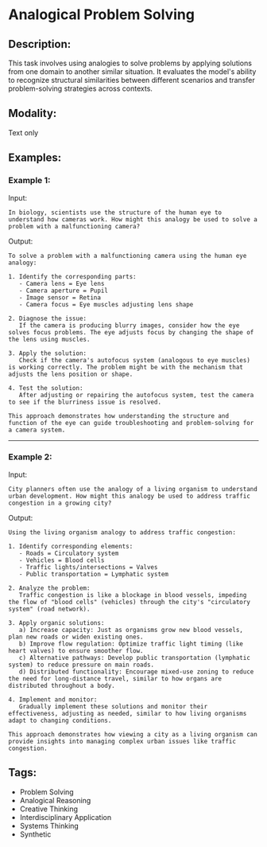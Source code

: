 # Analogical Problem Solving

## Description:
This task involves using analogies to solve problems by applying solutions from one domain to another similar situation. It evaluates the model's ability to recognize structural similarities between different scenarios and transfer problem-solving strategies across contexts.

## Modality:
Text only

## Examples:

### Example 1:

Input:

```
In biology, scientists use the structure of the human eye to understand how cameras work. How might this analogy be used to solve a problem with a malfunctioning camera?
```

Output:

```
To solve a problem with a malfunctioning camera using the human eye analogy:

1. Identify the corresponding parts: 
   - Camera lens = Eye lens
   - Camera aperture = Pupil
   - Image sensor = Retina
   - Camera focus = Eye muscles adjusting lens shape

2. Diagnose the issue:
   If the camera is producing blurry images, consider how the eye solves focus problems. The eye adjusts focus by changing the shape of the lens using muscles.

3. Apply the solution:
   Check if the camera's autofocus system (analogous to eye muscles) is working correctly. The problem might be with the mechanism that adjusts the lens position or shape.

4. Test the solution:
   After adjusting or repairing the autofocus system, test the camera to see if the blurriness issue is resolved.

This approach demonstrates how understanding the structure and function of the eye can guide troubleshooting and problem-solving for a camera system.
```

---

### Example 2:

Input:

```
City planners often use the analogy of a living organism to understand urban development. How might this analogy be used to address traffic congestion in a growing city?
```

Output:

```
Using the living organism analogy to address traffic congestion:

1. Identify corresponding elements:
   - Roads = Circulatory system
   - Vehicles = Blood cells
   - Traffic lights/intersections = Valves
   - Public transportation = Lymphatic system

2. Analyze the problem:
   Traffic congestion is like a blockage in blood vessels, impeding the flow of "blood cells" (vehicles) through the city's "circulatory system" (road network).

3. Apply organic solutions:
   a) Increase capacity: Just as organisms grow new blood vessels, plan new roads or widen existing ones.
   b) Improve flow regulation: Optimize traffic light timing (like heart valves) to ensure smoother flow.
   c) Alternative pathways: Develop public transportation (lymphatic system) to reduce pressure on main roads.
   d) Distributed functionality: Encourage mixed-use zoning to reduce the need for long-distance travel, similar to how organs are distributed throughout a body.

4. Implement and monitor:
   Gradually implement these solutions and monitor their effectiveness, adjusting as needed, similar to how living organisms adapt to changing conditions.

This approach demonstrates how viewing a city as a living organism can provide insights into managing complex urban issues like traffic congestion.
```

## Tags:
- Problem Solving
- Analogical Reasoning
- Creative Thinking
- Interdisciplinary Application
- Systems Thinking
- Synthetic